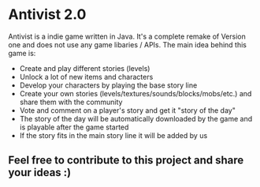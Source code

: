 # Antivist 2.0 #
Antivist is a indie game written in Java. It's a complete remake of Version one and does not use any game libaries / APIs.
The main idea behind this game is:
* Create and play different stories (levels)
* Unlock a lot of new items and characters
* Develop your characters by playing the base story line
* Create your own stories (levels/textures/sounds/blocks/mobs/etc.) and share them with the community
* Vote and comment on a player's story and get it "story of the day"
* The story of the day will be automatically downloaded by the game and is playable after the game started
* If the story fits in the main story line it will be added by us

## Feel free to contribute to this project and share your ideas :) ##